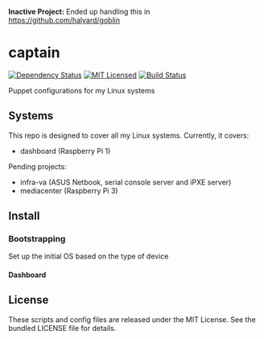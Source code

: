 **Inactive Project:** Ended up handling this in https://github.com/halyard/goblin

captain
=========

[![Dependency Status](https://img.shields.io/gemnasium/halyard/captain.svg)](https://gemnasium.com/halyard/captain)
[![MIT Licensed](http://img.shields.io/badge/license-MIT-green.svg?style=flat)](https://tldrlegal.com/license/mit-license)
[![Build Status](https://img.shields.io/circleci/project/halyard/captain/master.svg)](https://circleci.com/gh/halyard/captain)

Puppet configurations for my Linux systems

## Systems

This repo is designed to cover all my Linux systems. Currently, it covers:

* dashboard (Raspberry Pi 1)

Pending projects:

* infra-va (ASUS Netbook, serial console server and iPXE server)
* mediacenter (Raspberry Pi 3)

## Install

### Bootstrapping

Set up the initial OS based on the type of device

#### Dashboard

## License

These scripts and config files are released under the MIT License. See the bundled LICENSE file for details.

